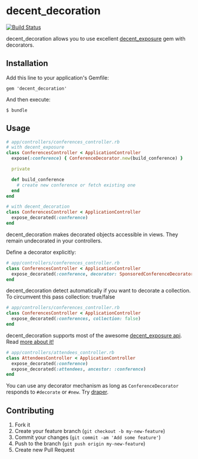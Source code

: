 # decent_decoration
[![Build Status](https://secure.travis-ci.org/netguru/decent_decoration.png?branch=master)](http://travis-ci.org/netguru/decent_decoration)

decent_decoration allows you to use excellent [decent_exposure][decent_exposure] gem with decorators.

## Installation

Add this line to your application's Gemfile:

```
gem 'decent_decoration'
```

And then execute:

```
$ bundle
```

## Usage

``` ruby
# app/controllers/conferences_controller.rb
# with decent_exposure
class ConferencesController < ApplicationController
  expose(:conference) { ConferenceDecorator.new(build_conference) }

  private

  def build_conference
    # create new conference or fetch existing one
  end
end

# with decent_decoration
class ConferencesController < ApplicationController
  expose_decorated(:conference)
end
```

decent_decoration makes decorated objects accessible in views. They remain undecorated in your controllers.

Define a decorator explicitly:

``` ruby
# app/controllers/conferences_controller.rb
class ConferencesController < ApplicationController
  expose_decorated(:conference, decorator: SponsoredConferenceDecorator)
end
```

decent_decoration detect automatically if you want to decorate a collection. To circumvent this pass collection: true/false

``` ruby
# app/controllers/conferences_controller.rb
class ConferencesController < ApplicationController
  expose_decorated(:conferences, collection: false)
end
```

decent_decoration supports most of the awesome [decent_exposure api][decent_exposure_api]. Read [more about it!][decent_exposure_api]

``` ruby
# app/controllers/attendees_controller.rb
class AttendeesController < ApplicationController
  expose_decorated(:conference)
  expose_decorated(:attendees, ancestor: :conference)
end
```

You can use any decorator mechanism as long as `ConferenceDecorator` responds to `#decorate` or `#new`. Try [draper][draper].

## Contributing

1. Fork it
2. Create your feature branch (`git checkout -b my-new-feature`)
3. Commit your changes (`git commit -am 'Add some feature'`)
4. Push to the branch (`git push origin my-new-feature`)
5. Create new Pull Request

[decent_exposure]: https://github.com/voxdolo/decent_exposure
[decent_exposure_api]: https://github.com/voxdolo/decent_exposure#usage
[draper]: https://github.com/drapergem/draper
